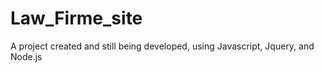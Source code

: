 # Law_Firme_site
A project created and still being developed, using Javascript, Jquery, and Node.js
